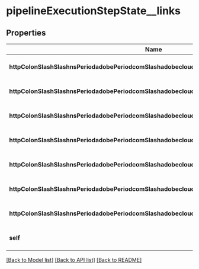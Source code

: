 # pipelineExecutionStepState__links

## Properties
Name | Type | Description | Notes
------------ | ------------- | ------------- | -------------
**httpColonSlashSlashnsPeriodadobePeriodcomSlashadobecloudSlashrelSlashexecution** | [**HalLink**](HalLink.md) |  | [optional] [default to null]
**httpColonSlashSlashnsPeriodadobePeriodcomSlashadobecloudSlashrelSlashpipeline** | [**HalLink**](HalLink.md) |  | [optional] [default to null]
**httpColonSlashSlashnsPeriodadobePeriodcomSlashadobecloudSlashrelSlashpipelineSlashlogs** | [**HalLink**](HalLink.md) |  | [optional] [default to null]
**httpColonSlashSlashnsPeriodadobePeriodcomSlashadobecloudSlashrelSlashpipelineSlashmetrics** | [**HalLink**](HalLink.md) |  | [optional] [default to null]
**httpColonSlashSlashnsPeriodadobePeriodcomSlashadobecloudSlashrelSlashpipelineSlashadvance** | [**HalLink**](HalLink.md) |  | [optional] [default to null]
**httpColonSlashSlashnsPeriodadobePeriodcomSlashadobecloudSlashrelSlashpipelineSlashcancel** | [**HalLink**](HalLink.md) |  | [optional] [default to null]
**httpColonSlashSlashnsPeriodadobePeriodcomSlashadobecloudSlashrelSlashprogram** | [**HalLink**](HalLink.md) |  | [optional] [default to null]
**self** | [**HalLink**](HalLink.md) |  | [optional] [default to null]

[[Back to Model list]](../README.md#documentation-for-models) [[Back to API list]](../README.md#documentation-for-api-endpoints) [[Back to README]](../README.md)


